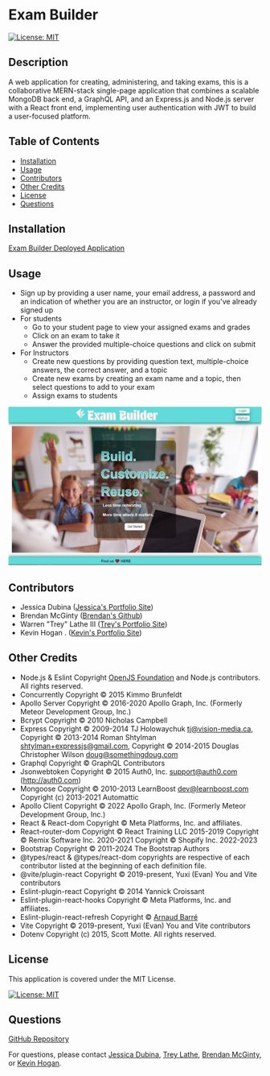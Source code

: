 
# Exam Builder

[![License: MIT](https://img.shields.io/badge/License-MIT-yellow.svg)](https://opensource.org/licenses/MIT)

## Description
A web application for creating, administering, and taking exams, this is a collaborative MERN-stack single-page application that combines a scalable MongoDB back end, a GraphQL API, and an Express.js and Node.js server with a React front end, implementing user authentication with JWT to build a user-focused platform. 

## Table of Contents

- [Installation](#installation)
- [Usage](#usage)
- [Contributors](#contributors)
- [Other Credits](#credits)
- [License](#license)
- [Questions](#questions)

## Installation

[Exam Builder Deployed Application](https://exam-builder.onrender.com/)

## Usage

* Sign up by providing a user name, your email address, a password and an indication of whether you are an instructor, or login if you've already signed up
* For students
  * Go to your student page to view your assigned exams and grades
  * Click on an exam to take it
  * Answer the provided multiple-choice questions and click on submit
* For Instructors
  * Create new questions by providing question text, multiple-choice answers, the correct answer, and a topic
  * Create new exams by creating an exam name and a topic, then select questions to add to your exam
  * Assign exams to students

![alt Screenshot of the book search engine](./assets/capture.png)

## Contributors
* Jessica Dubina ([Jessica's Portfolio Site](https://jessdubina.netlify.app/))
* Brendan McGinty ([Brendan's Github](https://github.com/mcgintyb14))
* Warren "Trey" Lathe III ([Trey's Portfolio Site](https://stellar-figolla-219043.netlify.app))
* Kevin Hogan . ([Kevin's Portfolio Site](https://kevinhogansprofile.netlify.app/))

<a id="credits"></a>
## Other Credits

* Node.js & Eslint Copyright [OpenJS Foundation](https://openjsf.org/) and Node.js contributors. All rights reserved.
* Concurrently Copyright © 2015 Kimmo Brunfeldt
* Apollo Server Copyright © 2016-2020 Apollo Graph, Inc. (Formerly Meteor Development Group, Inc.)
* Bcrypt Copyright © 2010 Nicholas Campbell
* Express Copyright © 2009-2014 TJ Holowaychuk <tj@vision-media.ca>,
Copyright © 2013-2014 Roman Shtylman <shtylman+expressjs@gmail.com>,
Copyright © 2014-2015 Douglas Christopher Wilson <doug@somethingdoug.com>
* Graphql Copyright © GraphQL Contributors
* Jsonwebtoken Copyright © 2015 Auth0, Inc. <support@auth0.com> (http://auth0.com)
* Mongoose Copyright © 2010-2013 LearnBoost dev@learnboost.com Copyright (c) 2013-2021 Automattic
* Apollo Client Copyright © 2022 Apollo Graph, Inc. (Formerly Meteor Development Group, Inc.)
* React & React-dom Copyright © Meta Platforms, Inc. and affiliates.
* React-router-dom Copyright © React Training LLC 2015-2019 Copyright © Remix Software Inc. 2020-2021 Copyright © Shopify Inc. 2022-2023
* Bootstrap Copyright © 2011-2024 The Bootstrap Authors
* @types/react & @types/react-dom copyrights are respective of each contributor listed at the beginning of each definition file.
* @vite/plugin-react Copyright © 2019-present, Yuxi (Evan) You and Vite contributors
* Eslint-plugin-react Copyright © 2014 Yannick Croissant
* Eslint-plugin-react-hooks Copyright © Meta Platforms, Inc. and affiliates.
* Eslint-plugin-react-refresh Copyright © [Arnaud Barré](https://github.com/ArnaudBarre)
* Vite Copyright © 2019-present, Yuxi (Evan) You and Vite contributors
* Dotenv Copyright (c) 2015, Scott Motte. All rights reserved.

## License

This application is covered under the MIT License.

[![License: MIT](https://img.shields.io/badge/License-MIT-yellow.svg)](https://opensource.org/licenses/MIT)

## Questions

[GitHub Repository](https://github.com/JessicaDubina/exam-builder)

For questions, please contact [Jessica Dubina](mailto:jessicaclaing@gmail.com), [Trey Lathe](mailto:warrenlathe@me.com), [Brendan McGinty](brendan.mcginty14@gmail.com), or [Kevin Hogan](kchogan@pacbell.net).
